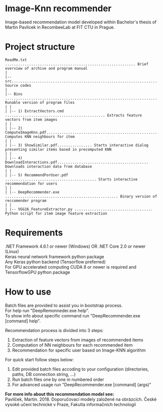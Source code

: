 Image-Knn recommender
===========
Image-based recommendation model developed within Bachelor's thesis of Martin Pavlicek in RecombeeLab at FIT CTU in Prague.

Project structure
==================
```
ReadMe.txt ............................................................ Brief overview of archive and program manual
|
|-- src................................................................................................ Source codes
|
|-- Bins .......................................................................... Runable version of program files
| |
| |-- 1) ExtractVectors.cmd .............................................. Extracts feature vectors from item images
| |
| |-- 2) ComputeImageKnn.pdf....................................................... Computes KNN neighbours for item
| |
| |-- 3) ShowSimilar.pdf................ Starts interactive dialog presenting similar items based in precomputed KNN
| |
| |-- 4) DownloadInteractions.pdf.......................................... Downloads interaction data from database
| |
| |-- 5) RecommendForUser.pdf .......................................... Starts interactive recommendation for users
| |
| |-- DeepRecommender.exe .................................................... Binary version of reccomender program
| |
| |-- VGG16_FeatureExtractor.py .................................... Python script for item image feature extraction
```

Requirements
===============
.NET Framework 4.6.1 or newer (Windows) OR .NET Core 2.0 or newer (Linux) <br>
Keras neural network framework python package <br>
Any Keras python backend (Tensorflow preferred) <br>
For GPU accelerated computing CUDA 8 or newer is required and TensorflowGPU python package <br>

How to use
==============
Batch files are provided to assist you in bootstrap process. <br>
For help run "DeepRemonneder.exe help". <br>
To show info about specific command run "DeepRecommender.exe [command] help". <br>

Recommendation process is divided into 3 steps:
1) Extraction of feature vectors from images of recommended items
2) Computation of NN neighbours for each recommended item
3) Recommendation for specific user based on Image-KNN algorithm

For quick start follow steps below:
1) Edit provided batch files accoding to your configuration (directories, paths, DB connection string, ...)
2) Run batch files one by one in numbered order
3) For advanced usage run "DeepRecommender.exe [command] (args)"

<b>For more info about this recommendation model see:</b><br>
Pavlíček, Martin. 2018. Doporučovací modely založené na obrázcích. České vysoké učení technické v Praze, Fakulta informačních
technologií
